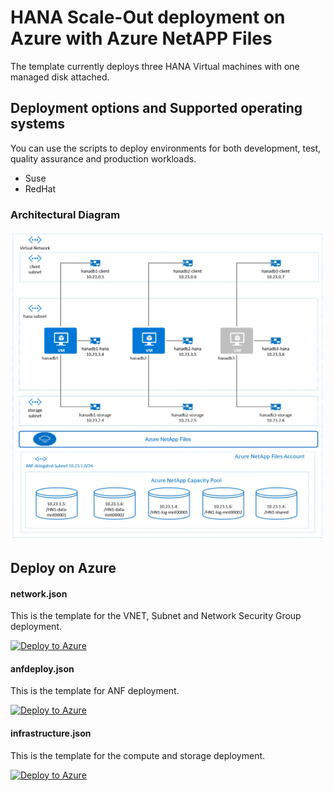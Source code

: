 # HANA Scale-Out deployment on Azure with Azure NetAPP Files
The template currently deploys three HANA Virtual machines with one managed disk attached.

## **Deployment options and Supported operating systems**

You can use the scripts to deploy environments for both development, test, quality assurance and production workloads.
- Suse
- RedHat

### **Architectural Diagram**

![Deployment Architecture](HANA-Scale-Out-with-StandBy-ANF.png)


## **Deploy on Azure**

#### **network.json**

This is the template for the VNET, Subnet and Network Security Group deployment.

[![Deploy to Azure](http://azuredeploy.net/deploybutton.png)](https://portal.azure.com/#create/Microsoft.Template/uri/https%3A%2F%2Fraw.githubusercontent.com%2Fprasroy%2Fhanaonazurearm%2Fmaster%2Fhdb-scaleout%2Fnetwork.json)

#### **anfdeploy.json**

This is the template for ANF deployment.

[![Deploy to Azure](http://azuredeploy.net/deploybutton.png)](https://portal.azure.com/#create/Microsoft.Template/uri/https%3A%2F%2Fraw.githubusercontent.com%2Fprasroy%2Fhanaonazurearm%2Fmaster%2Fhdb-scaleout%2Fanfdeploy.json)

#### **infrastructure.json**
This is the template for the compute and storage deployment.

[![Deploy to Azure](http://azuredeploy.net/deploybutton.png)](https://portal.azure.com/#create/Microsoft.Template/uri/https%3A%2F%2Fraw.githubusercontent.com%2Fprasroy%2Fhanaonazurearm%2Fmaster%2Fhdb-scaleout%2Fhdb-scaleout.json)